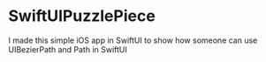 # SwiftUIPuzzlePiece
I made this simple iOS app in SwiftUI to show how someone can use UIBezierPath and Path in SwiftUI
